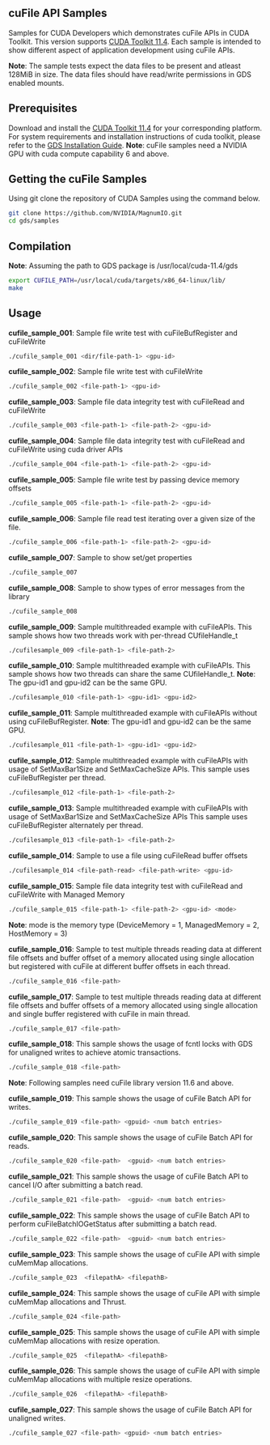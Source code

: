 ## cuFile API Samples

Samples for CUDA Developers which demonstrates cuFile APIs in CUDA Toolkit. This version supports [CUDA Toolkit 11.4](https://developer.nvidia.com/cuda-downloads). Each sample is intended to show different aspect of application development using cuFile APIs.

**Note**: The sample tests expect the data files to be present and atleast 128MiB in size.
      The data files should have read/write permissions in GDS enabled mounts.

## Prerequisites

Download and install the [CUDA Toolkit 11.4](https://developer.nvidia.com/cuda-downloads) for your corresponding platform.
For system requirements and installation instructions of cuda toolkit, please refer to the [GDS Installation Guide](https://docs.nvidia.com/gpudirect-storage/troubleshooting-guide/index.html).
**Note**: cuFile samples need a NVIDIA GPU with cuda compute capability 6 and above. 

## Getting the cuFile Samples

Using git clone the repository of CUDA Samples using the command below.
``` bash
git clone https://github.com/NVIDIA/MagnumIO.git
cd gds/samples
```

## Compilation

**Note**: Assuming the path to GDS package is /usr/local/cuda-11.4/gds
``` bash
export CUFILE_PATH=/usr/local/cuda/targets/x86_64-linux/lib/
make
```

## Usage

**cufile_sample_001**: Sample file write test with cuFileBufRegister and cuFileWrite
``` bash
./cufile_sample_001 <dir/file-path-1> <gpu-id>
```

**cufile_sample_002**: Sample file write test with cuFileWrite
``` bash
./cufile_sample_002 <file-path-1> <gpu-id>
```

**cufile_sample_003**: Sample file data integrity test with cuFileRead and cuFileWrite
``` bash
./cufile_sample_003 <file-path-1> <file-path-2> <gpu-id>
```

**cufile_sample_004**: Sample file data integrity test with cuFileRead and cuFileWrite using cuda driver APIs
``` bash
./cufile_sample_004 <file-path-1> <file-path-2> <gpu-id>
```

**cufile_sample_005**: Sample file write test by passing device memory offsets
``` bash
./cufile_sample_005 <file-path-1> <file-path-2> <gpu-id>
```

**cufile_sample_006**: Sample file read test iterating over a given size of the file.
``` bash
./cufile_sample_006 <file-path-1> <file-path-2> <gpu-id>
```

**cufile_sample_007**: Sample to show set/get properties
``` bash
./cufile_sample_007
```

**cufile_sample_008**: Sample to show types of error messages from the library
``` bash
./cufile_sample_008
```

**cufile_sample_009**: Sample multithreaded example with cuFileAPIs.
This sample shows how two threads work with per-thread CUfileHandle_t
``` bash
./cufilesample_009 <file-path-1> <file-path-2>
```

**cufile_sample_010**: Sample multithreaded example with cuFileAPIs.
This sample shows how two threads can share the same CUfileHandle_t.
**Note**: The gpu-id1 and gpu-id2 can be the same GPU.
``` bash
./cufilesample_010 <file-path-1> <gpu-id1> <gpu-id2>
```

**cufile_sample_011**: Sample multithreaded example with cuFileAPIs without using cuFileBufRegister.
**Note**: The gpu-id1 and gpu-id2 can be the same GPU.
``` bash
./cufilesample_011 <file-path-1> <gpu-id1> <gpu-id2>
```

**cufile_sample_012**: Sample multithreaded example with cuFileAPIs with usage of SetMaxBar1Size and SetMaxCacheSize APIs.
This sample uses cuFileBufRegister per thread.
``` bash
./cufilesample_012 <file-path-1> <file-path-2>
```

**cufile_sample_013**: Sample multithreaded example with cuFileAPIs with usage of SetMaxBar1Size and SetMaxCacheSize APIs
This sample uses cuFileBufRegister alternately per thread.
``` bash
./cufilesample_013 <file-path-1> <file-path-2>
```

**cufile_sample_014**: Sample to use a file using cuFileRead buffer offsets
``` bash
./cufilesample_014 <file-path-read> <file-path-write> <gpu-id>
```

**cufile_sample_015**: Sample file data integrity test with cuFileRead and cuFileWrite with Managed Memory
``` bash
./cufile_sample_015 <file-path-1> <file-path-2> <gpu-id> <mode>
``` 
**Note**: mode is the memory type (DeviceMemory = 1, ManagedMemory = 2, HostMemory = 3)

**cufile_sample_016**: Sample to test multiple threads reading data at different file offsets and
buffer offset of a memory allocated using single allocation but registered with cuFile at different
buffer offsets in each thread.
``` bash
./cufile_sample_016 <file-path>
```

**cufile_sample_017**: Sample to test multiple threads reading data at different file offsets and
buffer offsets of a memory allocated using single allocation and single buffer registered with cuFile in main thread. 
``` bash
./cufile_sample_017 <file-path>
```

**cufile_sample_018**: This sample shows the usage of fcntl locks with GDS for unaligned writes to achieve atomic transactions.
``` bash
./cufile_sample_018 <file-path>
```

**Note**: Following samples need cuFile library version 11.6 and above. 

**cufile_sample_019**: This sample shows the usage of cuFile Batch API for writes.
``` bash
./cufile_sample_019 <file-path> <gpuid> <num batch entries>
```

**cufile_sample_020**: This sample shows the usage of cuFile Batch API for reads.
``` bash
./cufile_sample_020 <file-path>  <gpuid> <num batch entries>
```

**cufile_sample_021**: This sample shows the usage of cuFile Batch API to cancel I/O after submitting a batch read.
``` bash
./cufile_sample_021 <file-path>  <gpuid> <num batch entries>
```

**cufile_sample_022**: This sample shows the usage of cuFile Batch API to perform cuFileBatchIOGetStatus after submitting a batch read.
``` bash
./cufile_sample_022 <file-path>  <gpuid> <num batch entries>
```

**cufile_sample_023**: This sample shows the usage of cuFile API with simple cuMemMap allocations.
``` bash
./cufile_sample_023  <filepathA> <filepathB>
```

**cufile_sample_024**: This sample shows the usage of cuFile API with simple cuMemMap allocations and Thrust.
``` bash
./cufile_sample_024 <file-path> 

```
**cufile_sample_025**: This sample shows the usage of cuFile API with simple cuMemMap allocations with resize operation.
``` bash
./cufile_sample_025  <filepathA> <filepathB>

```
**cufile_sample_026**: This sample shows the usage of cuFile API with simple cuMemMap allocations with multiple resize operations.
``` bash
./cufile_sample_026  <filepathA> <filepathB>
```

**cufile_sample_027**: This sample shows the usage of cuFile Batch API for unaligned writes.
``` bash
./cufile_sample_027 <file-path> <gpuid> <num batch entries>
```
